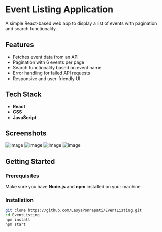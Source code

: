 # Event Listing Application

A simple React-based web app to display a list of events with pagination and search functionality.

## Features

- Fetches event data from an API
- Pagination with 6 events per page
- Search functionality based on event name
- Error handling for failed API requests
- Responsive and user-friendly UI

## Tech Stack

- **React**
- **CSS**
- **JavaScript**

## Screenshots
![image](https://github.com/user-attachments/assets/ece7df18-4187-4c84-be6b-f4b3da701449)
![image](https://github.com/user-attachments/assets/56b108bb-0624-434b-b112-69362362ab9c)
![image](https://github.com/user-attachments/assets/6cc8eaea-0149-4193-a26c-903ac08378a5)
![image](https://github.com/user-attachments/assets/487cf883-074f-4230-bbc6-7db1391d999d)


## Getting Started

### Prerequisites
Make sure you have **Node.js** and **npm** installed on your machine.

### Installation
```bash
git clone https://github.com/LasyaPonnapati/EventListing.git
cd EventListing
npm install
npm start
